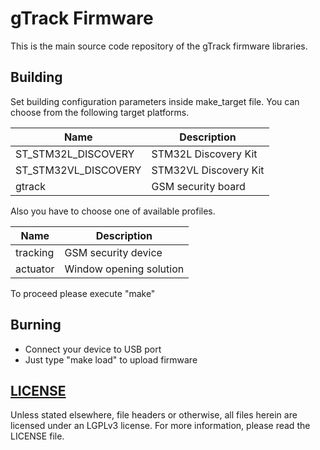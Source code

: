# gTrack Firmware
This is the main source code repository of the gTrack firmware libraries.

## Building
Set building configuration parameters inside make_target file.
You can choose from the following target platforms.

Name                 | Description
-------------------- | ----------------------
ST_STM32L_DISCOVERY  | STM32L Discovery Kit
ST_STM32VL_DISCOVERY | STM32VL Discovery Kit
gtrack               | GSM security board

Also you have to choose one of available profiles.

Name     | Description
-------- | -----------------------
tracking | GSM security device
actuator | Window opening solution

To proceed please execute "make"

## Burning
* Connect your device to USB port
* Just type "make load" to upload firmware

## [LICENSE](LICENSE)

Unless stated elsewhere, file headers or otherwise, all files herein are licensed under an LGPLv3 license. For more information, please read the LICENSE file.
